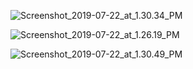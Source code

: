 ![Screenshot_2019-07-22_at_1.30.34_PM](/uploads/07998b6094ec17ecd2e6617766e1def1/Screenshot_2019-07-22_at_1.30.34_PM.png)

![Screenshot_2019-07-22_at_1.26.19_PM](/uploads/2669bad6ec9ca170c20d4558399b4219/Screenshot_2019-07-22_at_1.26.19_PM.png)

![Screenshot_2019-07-22_at_1.30.49_PM](/uploads/ded90f666613d2153f7bee71086de340/Screenshot_2019-07-22_at_1.30.49_PM.png)

